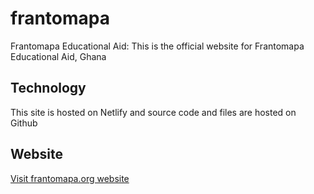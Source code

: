 # frantomapa
Frantomapa Educational Aid:
This is the official website for Frantomapa Educational Aid, Ghana
## Technology
This site is hosted on Netlify and source code and files are hosted on Github
## Website
[Visit frantomapa.org website](https://frantomapa.org)
